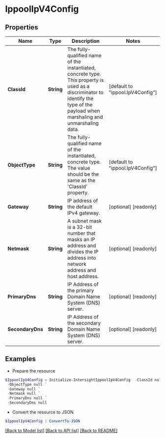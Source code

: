 # IppoolIpV4Config
## Properties

Name | Type | Description | Notes
------------ | ------------- | ------------- | -------------
**ClassId** | **String** | The fully-qualified name of the instantiated, concrete type. This property is used as a discriminator to identify the type of the payload when marshaling and unmarshaling data. | [default to "ippool.IpV4Config"]
**ObjectType** | **String** | The fully-qualified name of the instantiated, concrete type. The value should be the same as the &#39;ClassId&#39; property. | [default to "ippool.IpV4Config"]
**Gateway** | **String** | IP address of the default IPv4 gateway. | [optional] [readonly] 
**Netmask** | **String** | A subnet mask is a 32-bit number that masks an IP address and divides the IP address into network address and host address. | [optional] [readonly] 
**PrimaryDns** | **String** | IP Address of the primary Domain Name System (DNS) server. | [optional] [readonly] 
**SecondaryDns** | **String** | IP Address of the secondary Domain Name System (DNS) server. | [optional] [readonly] 

## Examples

- Prepare the resource
```powershell
$IppoolIpV4Config = Initialize-IntersightIppoolIpV4Config  -ClassId null `
 -ObjectType null `
 -Gateway null `
 -Netmask null `
 -PrimaryDns null `
 -SecondaryDns null
```

- Convert the resource to JSON
```powershell
$IppoolIpV4Config | ConvertTo-JSON
```

[[Back to Model list]](../README.md#documentation-for-models) [[Back to API list]](../README.md#documentation-for-api-endpoints) [[Back to README]](../README.md)


